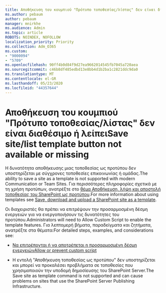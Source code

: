 ```yaml
---
title: Αποθήκευση του κουμπιού "Πρότυπο τοποθεσίας/λίστας" δεν είναι διαθέσιμο ή λείπει
ms.author: pebaum
author: pebaum
manager: mnirkhe
ms.audience: Admin
ms.topic: article
ROBOTS: NOINDEX, NOFOLLOW
localization_priority: Priority
ms.collection: Adm_O365
ms.custom:
- "9000094"
- "5709"
ms.openlocfilehash: 90ff4b0d84f9d27ea9662014545fb7045a720aea
ms.sourcegitcommit: c46b8df485edbd13e8bb4d1b2ba1c2821ddc9da0
ms.translationtype: MT
ms.contentlocale: el-GR
ms.lasthandoff: 05/23/2020
ms.locfileid: "44357644"
---
```

# <a name="save-sitelist-template-button-not-available-or-missing"></a><span data-ttu-id="7b7db-102">Αποθήκευση του κουμπιού "Πρότυπο τοποθεσίας/λίστας" δεν είναι διαθέσιμο ή λείπει</span><span class="sxs-lookup"><span data-stu-id="7b7db-102">Save site/list template button not available or missing</span></span>

<span data-ttu-id="7b7db-103">Η δυνατότητα αποθήκευσης μιας τοποθεσίας ως προτύπου δεν υποστηρίζεται με σύγχρονες τοποθεσίες επικοινωνίας ή ομάδας.</span><span class="sxs-lookup"><span data-stu-id="7b7db-103">The ability to save a site as a template is not supported with modern Communication or Team Sites.</span></span> <span data-ttu-id="7b7db-104">Για περισσότερες πληροφορίες σχετικά με τη χρήση προτύπων, ανατρέξτε στο [θέμα Αποθήκευση, λήψη και αποστολή τοποθεσίας του SharePoint ως προτύπου](https://docs.microsoft.com/sharepoint/dev/general-development/save-download-and-upload-a-sharepoint-site-as-a-template).</span><span class="sxs-lookup"><span data-stu-id="7b7db-104">For more information about using templates see [Save, download and upload a SharePoint site as a template](https://docs.microsoft.com/sharepoint/dev/general-development/save-download-and-upload-a-sharepoint-site-as-a-template).</span></span>

<span data-ttu-id="7b7db-105">Οι διαχειριστές θα πρέπει να επιτρέψουν την προσαρμοσμένη δέσμη ενεργειών για να ενεργοποιήσουν τις δυνατότητες του προτύπου.</span><span class="sxs-lookup"><span data-stu-id="7b7db-105">Administrators will need to Allow Custom Script to enable the template features.</span></span> <span data-ttu-id="7b7db-106">Για λεπτομερή βήματα, παραδείγματα και ζητήματα, ανατρέξτε στα θέματα:</span><span class="sxs-lookup"><span data-stu-id="7b7db-106">For detailed steps, examples, and considerations see:</span></span>

- [<span data-ttu-id="7b7db-107">Να επιτρέπονται ή να αποτρέπεται η προσαρμοσμένη δέσμη ενεργειών</span><span class="sxs-lookup"><span data-stu-id="7b7db-107">Allow or prevent custom script</span></span>](https://docs.microsoft.com/sharepoint/allow-or-prevent-custom-script)

- <span data-ttu-id="7b7db-108">Η εντολή "Αποθήκευση τοποθεσίας ως προτύπου" δεν υποστηρίζεται και μπορεί να προκαλέσει προβλήματα σε τοποθεσίες που χρησιμοποιούν την υποδομή δημοσίευσης του SharePoint Server.</span><span class="sxs-lookup"><span data-stu-id="7b7db-108">The Save site as template command is not supported and can cause problems on sites that use the SharePoint Server Publishing Infrastructure.</span></span>


